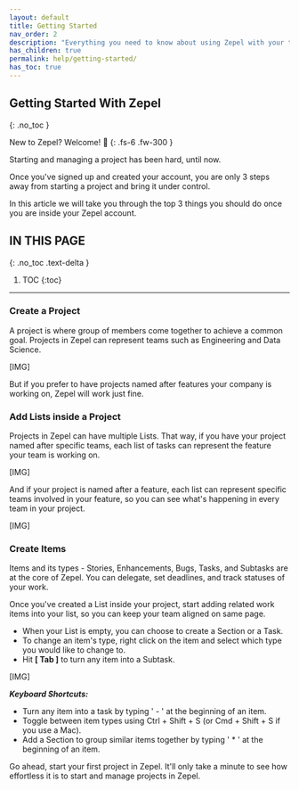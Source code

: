 ```yaml
---
layout: default
title: Getting Started
nav_order: 2
description: "Everything you need to know about using Zepel with your team"
has_children: true
permalink: help/getting-started/
has_toc: true
---
```


## Getting Started With Zepel
{: .no_toc }

New to Zepel? Welcome! 🤗
{: .fs-6 .fw-300 }


Starting and managing a project has been hard, until now.

Once you've signed up and created your account, you are only 3 steps away from starting a project and bring it under control. 

In this article we will take you through the top 3 things you should do once you are inside your Zepel account.

## IN THIS PAGE
{: .no_toc .text-delta }

1. TOC
{:toc}

---

### Create a Project

A project is where group of members come together to achieve a common goal. Projects in Zepel can represent teams such as Engineering and Data Science.

[IMG]

But if you prefer to have projects named after features your company is working on, Zepel will work just fine.

### Add Lists inside a Project

Projects in Zepel can have multiple Lists. That way, if you have your project named after specific teams, each list of tasks can represent the feature your team is working on.

[IMG]

And if your project is named after a feature, each list can represent specific teams involved in your feature, so you can see what's happening in every team in your project.

[IMG]

### Create Items

Items and its types - Stories, Enhancements, Bugs, Tasks, and Subtasks are at the core of Zepel. You can delegate, set deadlines, and track statuses of your work. 

Once you've created a List inside your project, start adding related work items into your list, so you can keep your team aligned on same page.

- When your List is empty, you can choose to create a Section or a Task. 
- To change an item's type, right click on the item and select which type you would like to change to.
- Hit <b>[ Tab ]</b> to turn any item into a Subtask.

[IMG]

_<b>Keyboard Shortcuts:</b>_

- Turn any item into a task by typing ' - ' at the beginning of an item.
- Toggle between item types using Ctrl + Shift + S (or Cmd + Shift + S if you use a Mac).
- Add a Section to group similar items together by typing ' * ' at the beginning of an item.

Go ahead, start your first project in Zepel. It'll only take a minute to see how effortless it is to start and manage projects in Zepel.